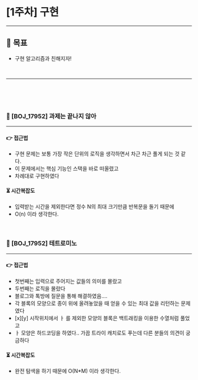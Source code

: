 # [1주차] 구현

***

## 🎯 목표

* 구현 알고리즘과 친해지자!

<br>

---

<br>
<br>
<br>

### 🎯 [BOJ_17952] 과제는 끝나지 않아

---

#### 👉 접근법

- 구현 문제는 보통 가장 작은 단위의 로직을 생각하면서 차근 차근 풀게 되는 것 같다.
- 이 문제에서는 핵심 기능인 스택을 바로 떠올렸고
- 차례대로 구현하였다

#### ⏳ 시간복잡도

- 입력받는 시간을 제외한다면 정수 N의 최대 크기만큼 반복문을 돌기 때문에
- O(n) 이라 생각한다.
  <br>
  <br>
  <br>

### 🎯 [BOJ_17952] 테트로미노

---

#### 👉 접근법

- 첫번째는 입력으로 주어지는 값들의 의미를 몰랐고
- 두번째는 로직을 몰랐다
- 블로그와 톡방에 질문을 통해 해결하였음....
- 각 블록의 모양으로 종이 위에 올려놓았을 때 얻을 수 있는 최대 값을 리턴하는 문제였다
- [x][y] 시작위치에서 ㅏ 를 제외한 모양의 블록은 백트래킹을 이용한 수열처럼 풀었고
- ㅏ 모양은 하드코딩을 하였다.. 가끔 트라이 캐치로도 푸는데 다른 분들의 의견이 궁금하다

#### ⏳ 시간복잡도

- 완전 탐색을 하기 때문에 O(N*M) 이라 생각한다.
